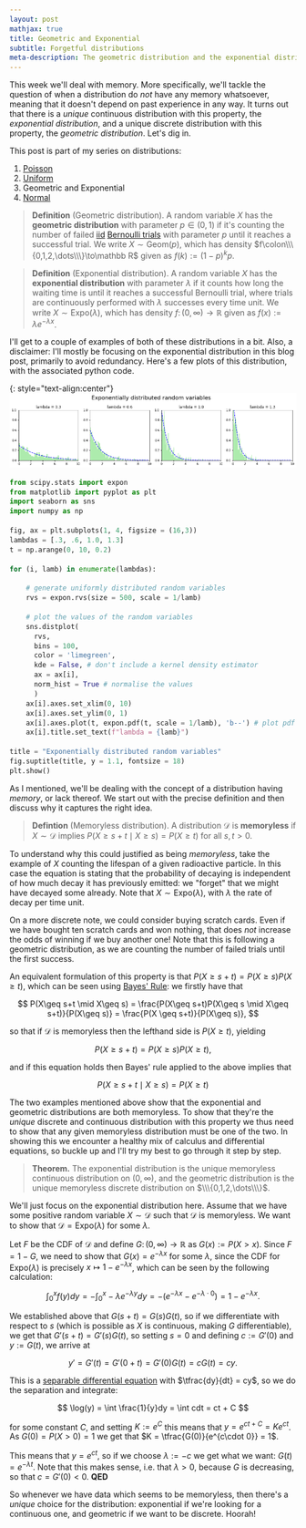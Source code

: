 ```yaml
---
layout: post
mathjax: true
title: Geometric and Exponential
subtitle: Forgetful distributions
meta-description: The geometric distribution and the exponential distribution are the unique memoryless distributions.
---
```


This week we'll deal with memory. More specifically, we'll tackle the question of when a distribution do *not* have any memory whatsoever, meaning that it doesn't depend on past experience in any way. It turns out that there is a *unique* continuous distribution with this property, the *exponential distribution*, and a unique discrete distribution with this property, the *geometric distribution*. Let's dig in.

This post is part of my series on distributions:
  1. [Poisson](https://saattrupdan.github.io/2019-05-15-poisson/)
  2. [Uniform](https://saattrupdan.github.io/2019-05-22-uniform/)
  3. Geometric and Exponential
  4. [Normal](https://saattrupdan.github.io/2019-06-05-normal/)

> **Definition** (Geometric distribution). A random variable $X$ has the **geometric distribution** with parameter $p\in(0,1)$ if it's counting the number of failed [iid](https://en.wikipedia.org/wiki/Independent_and_identically_distributed_random_variables) [Bernoulli trials](https://en.wikipedia.org/wiki/Bernoulli_trial) with parameter $p$ until it reaches a successful trial. We write $X\sim\text{Geom}(p)$, which has density $f\colon\\\{0,1,2,\dots\\\}\to\mathbb R$ given as $f(k):=(1-p)^kp$.

> **Definition** (Exponential distribution). A random variable $X$ has the **exponential distribution** with parameter $\lambda$ if it counts how long the waiting time is until it reaches a successful Bernoulli trial, where trials are continuously performed with $\lambda$ successes every time unit. We write $X\sim\text{Expo}(\lambda)$, which has density $f\colon(0,\infty)\to\mathbb R$ given as $f(x):=\lambda e^{-\lambda x}$.

I'll get to a couple of examples of both of these distributions in a bit. Also, a disclaimer: I'll mostly be focusing on the exponential distribution in this blog post, primarily to avoid redundancy. Here's a few plots of this distribution, with the associated python code.

{: style="text-align:center"}
![Exponentially distributed random variables](/img/expon.png)

```python
from scipy.stats import expon
from matplotlib import pyplot as plt
import seaborn as sns
import numpy as np

fig, ax = plt.subplots(1, 4, figsize = (16,3))
lambdas = [.3, .6, 1.0, 1.3]
t = np.arange(0, 10, 0.2)

for (i, lamb) in enumerate(lambdas):
    
    # generate uniformly distributed random variables
    rvs = expon.rvs(size = 500, scale = 1/lamb)
    
    # plot the values of the random variables
    sns.distplot(
      rvs,
      bins = 100,
      color = 'limegreen',
      kde = False, # don't include a kernel density estimator
      ax = ax[i],
      norm_hist = True # normalise the values
      )
    ax[i].axes.set_xlim(0, 10)
    ax[i].axes.set_ylim(0, 1)
    ax[i].axes.plot(t, expon.pdf(t, scale = 1/lamb), 'b--') # plot pdf
    ax[i].title.set_text(f"lambda = {lamb}")

title = "Exponentially distributed random variables"
fig.suptitle(title, y = 1.1, fontsize = 18)
plt.show()
```

As I mentioned, we'll be dealing with the concept of a distribution having *memory*, or lack thereof. We start out with the precise definition and then discuss why it captures the right idea.

> **Defintion** (Memoryless distribution). A distribution $\mathcal D$ is **memoryless** if $X\sim\mathcal D$ implies $P(X\geq s+t\mid X\geq s)=P(X\geq t)$ for all $s,t>0$.

To understand why this could justified as being *memoryless*, take the example of $X$ counting the lifespan of a given radioactive particle. In this case the equation is stating that the probability of decaying is independent of how much decay it has previously emitted: we "forget" that we might have decayed some already. Note that $X\sim\text{Expo}(\lambda)$, with $\lambda$ the rate of decay per time unit.

On a more discrete note, we could consider buying scratch cards. Even if we have bought ten scratch cards and won nothing, that does *not* increase the odds of winning if we buy another one! Note that this is following a geometric distribution, as we are counting the number of failed trials until the first success.

An equivalent formulation of this property is that $P(X\geq s+t) = P(X\geq s)P(X\geq t)$, which can be seen using [Bayes' Rule](https://en.wikipedia.org/wiki/Bayes%27_theorem): we firstly have that

$$ P(X\geq s+t \mid X\geq s) = \frac{P(X\geq s+t)P(X\geq s \mid X\geq s+t)}{P(X\geq s)} = \frac{P(X \geq s+t)}{P(X\geq s)}, $$

so that if $\mathcal D$ is memoryless then the lefthand side is $P(X\geq t)$, yielding

$$ P(X\geq s+t) = P(X\geq s)P(X\geq t), $$

and if this equation holds then Bayes' rule applied to the above implies that

$$ P(X\geq s+t \mid X\geq s) = P(X\geq t) $$

The two examples mentioned above show that the exponential and geometric distributions are both memoryless. To show that they're the *unique* discrete and continuous distribution with this property we thus need to show that any given memoryless distribution must be one of the two. In showing this we encounter a healthy mix of calculus and differential equations, so buckle up and I'll try my best to go through it step by step.



> **Theorem.** The exponential distribution is the unique memoryless continuous distribution on $(0,\infty)$, and the geometric distribution is the unique memoryless discrete distribution on $\\\{0,1,2,\dots\\\}$.

We'll just focus on the exponential distribution here. Assume that we have some positive random variable $X\sim\mathcal D$ such that $\mathcal D$ is memoryless. We want to show that $\mathcal D = \text{Expo}(\lambda)$ for some $\lambda$.

Let $F$ be the CDF of $\mathcal D$ and define $G\colon(0,\infty)\to\mathbb R$ as $G(x):=P(X>x)$. Since $F=1-G$, we need to show that $G(x)=e^{-\lambda x}$ for some $\lambda$, since the CDF for $\text{Expo}(\lambda)$ is precisely $x\mapsto 1-e^{-\lambda x}$, which can be seen by the following calculation:

$$ \int_0^x f(y)dy = -\int_0^x-\lambda e^{-\lambda y}dy = -(e^{-\lambda x} - e^{-\lambda\cdot 0}) = 1 - e^{-\lambda x}. $$

We established above that $G(s+t)=G(s)G(t)$, so if we differentiate with respect to $s$ (which is possible as $X$ is continuous, making $G$ differentiable), we get that $G'(s+t)=G'(s)G(t)$, so setting $s=0$ and defining $c:=G'(0)$ and $y:=G(t)$, we arrive at

$$ y' = G'(t) = G'(0+t) = G'(0)G(t) = cG(t) = cy.  $$

This is a [separable differential equation](https://www.khanacademy.org/math/ap-calculus-ab/ab-differential-equations-new/ab-7-6/a/applying-procedures-for-separable-differential-equations) with $\tfrac{dy}{dt} = cy$, so we do the separation and integrate:

$$ \log(y) = \int \frac{1}{y}dy = \int cdt = ct + C $$

for some constant $C$, and setting $K:=e^C$ this means that $y = e^{ct+C} = Ke^{ct}$. As $G(0) = P(X>0) = 1$ we get that $K = \tfrac{G(0)}{e^{c\cdot 0}} = 1$.

This means that $y = e^{ct}$, so if we choose $\lambda := -c$ we get what we want: $G(t) = e^{-\lambda t}$. Note that this makes sense, i.e. that $\lambda > 0$, because $G$ is decreasing, so that $c = G'(0) < 0$. **QED**



So whenever we have data which seems to be memoryless, then there's a *unique* choice for the distribution: exponential if we're looking for a continuous one, and geometric if we want to be discrete. Hoorah!
